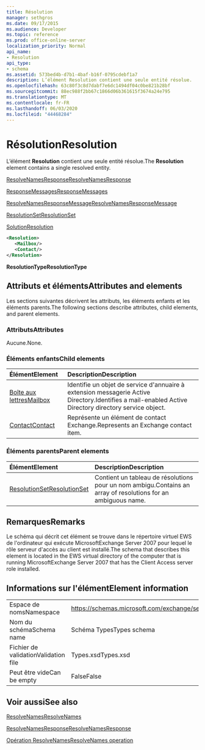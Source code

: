 ```yaml
---
title: Résolution
manager: sethgros
ms.date: 09/17/2015
ms.audience: Developer
ms.topic: reference
ms.prod: office-online-server
localization_priority: Normal
api_name:
- Resolution
api_type:
- schema
ms.assetid: 573bed4b-d7b1-4baf-b16f-0795cdebf1a7
description: L’élément Resolution contient une seule entité résolue.
ms.openlocfilehash: 63c80f3c8d7dabf7e6dc1494df04c0be821b28bf
ms.sourcegitcommit: 88ec988f2bb67c1866d06b361615f3674a24e795
ms.translationtype: MT
ms.contentlocale: fr-FR
ms.lasthandoff: 06/03/2020
ms.locfileid: "44468284"
---
```

# <a name="resolution"></a><span data-ttu-id="f520e-103">Résolution</span><span class="sxs-lookup"><span data-stu-id="f520e-103">Resolution</span></span>

<span data-ttu-id="f520e-104">L’élément **Resolution** contient une seule entité résolue.</span><span class="sxs-lookup"><span data-stu-id="f520e-104">The **Resolution** element contains a single resolved entity.</span></span> 
  
[<span data-ttu-id="f520e-105">ResolveNamesResponse</span><span class="sxs-lookup"><span data-stu-id="f520e-105">ResolveNamesResponse</span></span>](resolvenamesresponse.md)
  
[<span data-ttu-id="f520e-106">ResponseMessages</span><span class="sxs-lookup"><span data-stu-id="f520e-106">ResponseMessages</span></span>](responsemessages.md)
  
[<span data-ttu-id="f520e-107">ResolveNamesResponseMessage</span><span class="sxs-lookup"><span data-stu-id="f520e-107">ResolveNamesResponseMessage</span></span>](resolvenamesresponsemessage.md)
  
[<span data-ttu-id="f520e-108">ResolutionSet</span><span class="sxs-lookup"><span data-stu-id="f520e-108">ResolutionSet</span></span>](resolutionset.md)
  
[<span data-ttu-id="f520e-109">Solution</span><span class="sxs-lookup"><span data-stu-id="f520e-109">Resolution</span></span>](resolution.md)
  
```xml
<Resolution>
   <Mailbox/>
   <Contact/>
</Resolution>
```

 <span data-ttu-id="f520e-110">**ResolutionType**</span><span class="sxs-lookup"><span data-stu-id="f520e-110">**ResolutionType**</span></span>
## <a name="attributes-and-elements"></a><span data-ttu-id="f520e-111">Attributs et éléments</span><span class="sxs-lookup"><span data-stu-id="f520e-111">Attributes and elements</span></span>

<span data-ttu-id="f520e-112">Les sections suivantes décrivent les attributs, les éléments enfants et les éléments parents.</span><span class="sxs-lookup"><span data-stu-id="f520e-112">The following sections describe attributes, child elements, and parent elements.</span></span>
  
### <a name="attributes"></a><span data-ttu-id="f520e-113">Attributs</span><span class="sxs-lookup"><span data-stu-id="f520e-113">Attributes</span></span>

<span data-ttu-id="f520e-114">Aucune.</span><span class="sxs-lookup"><span data-stu-id="f520e-114">None.</span></span>
  
### <a name="child-elements"></a><span data-ttu-id="f520e-115">Éléments enfants</span><span class="sxs-lookup"><span data-stu-id="f520e-115">Child elements</span></span>

|<span data-ttu-id="f520e-116">**Élément**</span><span class="sxs-lookup"><span data-stu-id="f520e-116">**Element**</span></span>|<span data-ttu-id="f520e-117">**Description**</span><span class="sxs-lookup"><span data-stu-id="f520e-117">**Description**</span></span>|
|:-----|:-----|
|[<span data-ttu-id="f520e-118">Boîte aux lettres</span><span class="sxs-lookup"><span data-stu-id="f520e-118">Mailbox</span></span>](mailbox.md) <br/> |<span data-ttu-id="f520e-119">Identifie un objet de service d'annuaire à extension messagerie Active Directory.</span><span class="sxs-lookup"><span data-stu-id="f520e-119">Identifies a mail-enabled Active Directory directory service object.</span></span>  <br/> |
|[<span data-ttu-id="f520e-120">Contact</span><span class="sxs-lookup"><span data-stu-id="f520e-120">Contact</span></span>](contact.md) <br/> |<span data-ttu-id="f520e-121">Représente un élément de contact Exchange.</span><span class="sxs-lookup"><span data-stu-id="f520e-121">Represents an Exchange contact item.</span></span>  <br/> |
   
### <a name="parent-elements"></a><span data-ttu-id="f520e-122">Éléments parents</span><span class="sxs-lookup"><span data-stu-id="f520e-122">Parent elements</span></span>

|<span data-ttu-id="f520e-123">**Élément**</span><span class="sxs-lookup"><span data-stu-id="f520e-123">**Element**</span></span>|<span data-ttu-id="f520e-124">**Description**</span><span class="sxs-lookup"><span data-stu-id="f520e-124">**Description**</span></span>|
|:-----|:-----|
|[<span data-ttu-id="f520e-125">ResolutionSet</span><span class="sxs-lookup"><span data-stu-id="f520e-125">ResolutionSet</span></span>](resolutionset.md) <br/> |<span data-ttu-id="f520e-126">Contient un tableau de résolutions pour un nom ambigu.</span><span class="sxs-lookup"><span data-stu-id="f520e-126">Contains an array of resolutions for an ambiguous name.</span></span>  <br/> |
   
## <a name="remarks"></a><span data-ttu-id="f520e-127">Remarques</span><span class="sxs-lookup"><span data-stu-id="f520e-127">Remarks</span></span>

<span data-ttu-id="f520e-128">Le schéma qui décrit cet élément se trouve dans le répertoire virtuel EWS de l'ordinateur qui exécute MicrosoftExchange Server 2007 pour lequel le rôle serveur d'accès au client est installé.</span><span class="sxs-lookup"><span data-stu-id="f520e-128">The schema that describes this element is located in the EWS virtual directory of the computer that is running MicrosoftExchange Server 2007 that has the Client Access server role installed.</span></span>
  
## <a name="element-information"></a><span data-ttu-id="f520e-129">Informations sur l'élément</span><span class="sxs-lookup"><span data-stu-id="f520e-129">Element information</span></span>

|||
|:-----|:-----|
|<span data-ttu-id="f520e-130">Espace de noms</span><span class="sxs-lookup"><span data-stu-id="f520e-130">Namespace</span></span>  <br/> |https://schemas.microsoft.com/exchange/services/2006/types  <br/> |
|<span data-ttu-id="f520e-131">Nom du schéma</span><span class="sxs-lookup"><span data-stu-id="f520e-131">Schema name</span></span>  <br/> |<span data-ttu-id="f520e-132">Schéma Types</span><span class="sxs-lookup"><span data-stu-id="f520e-132">Types schema</span></span>  <br/> |
|<span data-ttu-id="f520e-133">Fichier de validation</span><span class="sxs-lookup"><span data-stu-id="f520e-133">Validation file</span></span>  <br/> |<span data-ttu-id="f520e-134">Types.xsd</span><span class="sxs-lookup"><span data-stu-id="f520e-134">Types.xsd</span></span>  <br/> |
|<span data-ttu-id="f520e-135">Peut être vide</span><span class="sxs-lookup"><span data-stu-id="f520e-135">Can be empty</span></span>  <br/> |<span data-ttu-id="f520e-136">False</span><span class="sxs-lookup"><span data-stu-id="f520e-136">False</span></span>  <br/> |
   
## <a name="see-also"></a><span data-ttu-id="f520e-137">Voir aussi</span><span class="sxs-lookup"><span data-stu-id="f520e-137">See also</span></span>



[<span data-ttu-id="f520e-138">ResolveNames</span><span class="sxs-lookup"><span data-stu-id="f520e-138">ResolveNames</span></span>](resolvenames.md)
  
[<span data-ttu-id="f520e-139">ResolveNamesResponse</span><span class="sxs-lookup"><span data-stu-id="f520e-139">ResolveNamesResponse</span></span>](resolvenamesresponse.md)
  
[<span data-ttu-id="f520e-140">Opération ResolveNames</span><span class="sxs-lookup"><span data-stu-id="f520e-140">ResolveNames operation</span></span>](resolvenames-operation.md)

